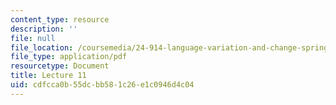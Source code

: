 ```yaml
---
content_type: resource
description: ''
file: null
file_location: /coursemedia/24-914-language-variation-and-change-spring-2019/cdfcca0b55dcbb581c26e1c0946d4c04_MIT24_914s19_lec11.pdf
file_type: application/pdf
resourcetype: Document
title: Lecture 11
uid: cdfcca0b-55dc-bb58-1c26-e1c0946d4c04
---
```

